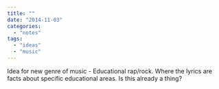 ```yaml
---
title: ""
date: "2014-11-03"
categories: 
  - "notes"
tags: 
  - "ideas"
  - "music"
---
```


Idea for new genre of music - Educational rap/rock. Where the lyrics are facts about specific educational areas. Is this already a thing?
